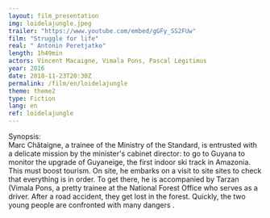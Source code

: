 ```yaml
---
layout: film_presentation
img: loidelajungle.jpeg
trailer: "https://www.youtube.com/embed/gGFy_SS2FUw"
film: "Struggle for life"
real: " Antonin Peretjatko"
length: 1h49min
actors: Vincent Macaigne, Vimala Pons, Pascal Légitimus
year: 2016
date: 2018-11-23T20:30Z
permalink: /film/en/loidelajungle
theme: theme2
type: Fiction
lang: en
ref: loidelajungle
---
```


<span class="name"> Synopsis:</span> <br/>
<span class="resumefilm"> Marc Châtaigne, a trainee of the Ministry of the Standard, is entrusted with a delicate mission by the minister's cabinet director: to go to Guyana to monitor the upgrade of Guyaneige, the first indoor ski track in Amazonia. This must boost tourism. On site, he embarks on a visit to site sites to check that everything is in order. To get there, he is accompanied by Tarzan (Vimala Pons, a pretty trainee at the National Forest Office who serves as a driver. After a road accident, they get lost in the forest. Quickly, the two young people are confronted with many dangers . </span>
